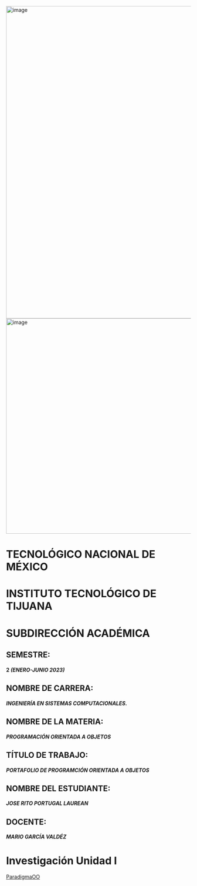 <img width="850" alt="image" src="https://user-images.githubusercontent.com/126290786/225111924-642d5f1b-6e06-4821-aa04-70fb4d7df32e.png">

<img width="586" alt="image" src="https://user-images.githubusercontent.com/126290786/225111896-3db310e9-6d2c-4b05-aa6e-e72f96e7d205.png">

# TECNOLÓGICO NACIONAL DE MÉXICO
# INSTITUTO TECNOLÓGICO DE TIJUANA
# SUBDIRECCIÓN ACADÉMICA





## SEMESTRE:
#### 2 _(ENERO-JUNIO 2023)_

## NOMBRE DE CARRERA:
#### _INGENIERÍA EN SISTEMAS COMPUTACIONALES._

## NOMBRE DE LA MATERIA:
#### _PROGRAMACIÓN ORIENTADA A OBJETOS_

## TÍTULO DE TRABAJO:
#### _PORTAFOLIO DE PROGRAMCIÓN ORIENTADA A OBJETOS_

## NOMBRE DEL ESTUDIANTE:
#### _JOSE RITO PORTUGAL LAUREAN_

## DOCENTE:
#### _MARIO GARCÍA VALDÉZ_




# Investigación Unidad I
[ParadigmaOO](/ParadigmaOO/ParadigmaOO.md)
